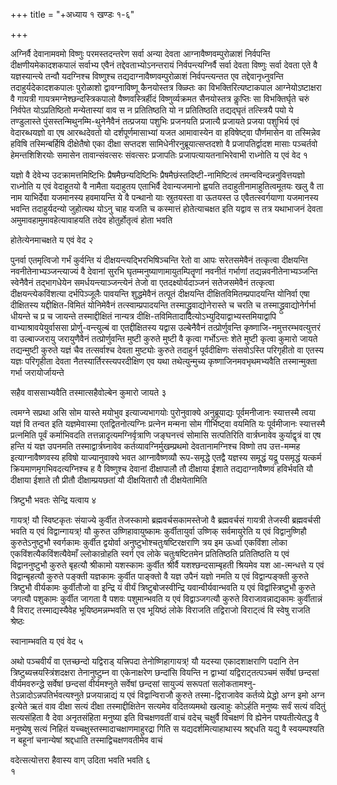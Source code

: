 +++
title = "+अध्याय १ खण्डः १-६"

+++

अग्निर्वै देवानामवमो विष्णुः परमस्तदन्तरेण सर्वा अन्या देवता
आग्नावैष्णवम्पुरोळाशं निर्वपन्ति
दीक्षणीयमेकादशकपालं सर्वाभ्य एवैनं
तद्देवताभ्योऽनन्तरायं निर्वपन्त्यग्निर्वै सर्वा देवता
विष्णुः सर्वा देवता एते वै यज्ञस्यान्त्ये तन्वौ यदग्निश्च
विष्णुश्च तद्यदाग्नावैष्णवम्पुरोळाशं निर्वपन्त्यन्तत एव
तद्देवानृध्नुवन्ति तदाहुर्यदेकादशकपालः
पुरोळाशो द्वावग्नाविष्णू कैनयोस्तत्र क्ळ्प्तिः का
विभक्तिरित्यष्टाकपाल आग्नेयोऽष्टाक्षरा वै
गायत्री गायत्रमग्नेश्छन्दस्त्रिकपालो वैष्णवस्त्रिर्हीदं
विष्णुर्व्यक्रमत सैनयोस्तत्र कॢप्तिः सा
विभक्तिर्घृते चरुं निर्वपेत योऽप्रतिष्ठितो मन्येतास्यां वाव स न
प्रतितिष्ठति यो न प्रतितिष्ठति तद्यद्घृतं तत्स्त्रियै पयो ये
तण्डुलास्ते पुंसस्तन्मिथुनम्मि-थुनेनैवैनं तत्प्रजया पशुभिः
प्रजनयति प्रजात्यै प्रजायते प्रजया पशुभिर्य एवं वेदारब्धयज्ञो वा एष
आरब्धदेवतो यो दर्शपूर्णमासाभ्यां यजत आमावास्येन वा हविषेष्ट्वा
पौर्णमासेन वा तस्मिन्नेव हविषि तस्मिन्बर्हिषि दीक्षेतैषो
एका दीक्षा सप्तदश सामिधेनीरनुब्रूयात्सप्तदशो वै प्रजापतिर्द्वादश मासाः
पञ्चर्तवो हेमन्तशिशिरयोः समासेन तावान्संवत्सरः संवत्सरः प्रजापतिः
प्रजापत्यायतनाभिरेवाभी राध्नोति य एवं वेद १

 

यज्ञो वै देवेभ्य उदक्रामत्तमिष्टिभिः प्रैषमैछन्यदिष्टिभिः
प्रैषमैछंस्तदिष्टी-नामिष्टित्वं
तमन्वविन्दन्ननुवित्तयज्ञो राध्नोति य एवं वेदाहूतयो
वै नामैता यदाहुतय एताभिर्वै देवान्यजमानो ह्वयति तदाहुतीनामाहुतित्वमूतयः
खलु वै ता नाम याभिर्देवा यजमानस्य हवमायन्ति ये वै पन्थानो याः
स्रुतयस्ता वा ऊतयस्त उ एवैतत्स्वर्गयाणा यजमानस्य
भवन्ति तदाहुर्यदन्यो जुहोत्यथ योऽनु चाह यजति च कस्मात्तं
होतेत्याचक्षत इति यद्वाव स तत्र यथाभाजनं देवता
अमुमावहामुमावहेत्यावाहयति तदेव
होतुर्होतृत्वं होता भवति 

होतेत्येनमाचक्षते य एवं वेद २

 

पुनर्वा एतमृत्विजो गर्भं कुर्वन्ति यं दीक्षयन्त्यद्भिरभिषिञ्चन्ति रेतो
वा आपः सरेतसमेवैनं तत्कृत्वा दीक्षयन्ति नवनीतेनाभ्यञ्जन्त्याज्यं वै
देवानां सुरभि घृतम्मनुष्याणामायुतम्पितॄणां नवनीतं गर्भाणां
तद्यन्नवनीतेनाभ्यञ्जन्ति स्वेनैवैनं तद्भागधेयेन
समर्धयन्त्याञ्जन्त्येनं तेजो वा एतदक्ष्योर्यदाञ्जनं सतेजसमेवैनं
तत्कृत्वा दीक्षयन्त्येकविंशत्या दर्भपिञ्जूलैः पावयन्ति
शुद्धमेवैनं तत्पूतं दीक्षयन्ति दीक्षितविमितम्प्रपादयन्ति
योनिर्वा एषा दीक्षितस्य यद्दीक्षित-विमितं योनिमेवैनं
तत्स्वाम्प्रपादयन्ति तस्माद्ध्रुवाद्योनेरास्ते च चरति च
तस्माद्ध्रुवाद्योनेर्गर्भा धीयन्ते च प्र च जायन्ते
तस्माद्दीक्षितं नान्यत्र
दीक्षि-तविमितादादित्योऽभ्युदियाद्वाभ्यस्तमियाद्वापि
वाभ्याश्रावयेयुर्वाससा प्रोर्णु-वन्त्युल्बं वा एतद्दीक्षितस्य यद्वास
उल्बेनैवैनं तत्प्रोर्णुवन्ति कृष्णाजि-नमुत्तरम्भवत्युत्तरं वा
उल्बाज्जरायु जरायुणैवैनं तत्प्रोर्णुवन्ति मुष्टी कुरुते मुष्टी वै
कृत्वा गर्भोऽन्तः शेते मुष्टी कृत्वा कुमारो जायते तद्यन्मुष्टी कुरुते
यज्ञं चैव तत्सर्वाश्च देवता मुष्ट्योः कुरुते तदाहुर्न पूर्वदीक्षिणः
संसवोऽस्ति परिगृहीतो वा एतस्य यज्ञः परिगृहीता देवता
नैतस्यार्तिरस्त्यपरदीक्षिण एव यथा
तथेत्युन्मुच्य कृष्णाजिनमवभृथमभ्यवैति तस्मान्मुक्ता
गर्भा जरायोर्जायन्ते 

सहैव वाससाभ्यवैति तस्मात्सहैवोल्बेन कुमारो जायते ३

 

त्वमग्ने सप्रथा असि सोम यास्ते मयोभुव इत्याज्यभागयोः पुरोनुवाक्ये
अनुब्रूयाद्यः पूर्वमनीजानः स्यात्तस्मै त्वया यज्ञं वि
तन्वत इति यज्ञमेवास्मा एतद्वितनोत्यग्निः प्रत्नेन मन्मना सोम
गीर्भिष्ट्वा वयमिति यः पूर्वमीजानः स्यात्तस्मै प्रत्नमिति पूर्वं
कर्माभिवदति तत्तन्नादृत्यमग्निर्वृत्राणि जङ्घनत्त्वं सोमासि
सत्पतिरिति वार्त्रघ्नावेव कुर्याद्वृत्रं वा एष हन्ति यं यज्ञ
उपनमति तस्माद्वार्त्रघ्नावेव कर्तव्यावग्निर्मुखम्प्रथमो
देवतानामग्निश्च विष्णो तप उत्त-मम्मह
इत्याग्नावैष्णवस्य हविषो याज्यानुवाक्ये भवत
आग्नावैष्णव्यौ रूप-समृद्धे एतद्वै यज्ञस्य समृद्धं
यद्रू पसमृद्धं यत्कर्म क्रियमाणमृगभिवदत्यग्निश्च ह वै
विष्णुश्च देवानां दीक्षापालौ तौ दीक्षाया ईशाते
तद्यदाग्नावैष्णवं हविर्भवति यौ दीक्षाया ईशाते तौ प्रीतौ
दीक्षाम्प्रयछतां यौ दीक्षयितारौ तौ दीक्षयेतामिति 

त्रिष्टुभौ भवतः सेन्द्रि यत्वाय ४

 

गायत्र्\! यौ स्विष्टकृतः संयाज्ये कुर्वीत तेजस्कामो ब्रह्मवर्चसकामस्तेजो
वै ब्रह्मवर्चसं गायत्री तेजस्वी ब्रह्मवर्चसी भवति य एवं
विद्वान्गायत्र्\! यौ कुरुत
उष्णिहावायुष्कामः कुर्वीतायुर्वा उष्णिक्
सर्वमायुरेति य एवं विद्वानुष्णिहौ कुरुतेऽनुष्टुभौ स्वर्गकामः कुर्वीत
द्वयोर्वा अनुष्टुभोश्चतुःषष्टिरक्षराणि त्रय इम ऊर्ध्वा एकविंशा
लोका एकविंशत्यैकविंशत्यैवेमाँ ल्लोकान्रोहति स्वर्ग एव लोके
चतुःषष्टितमेन प्रतितिष्ठति प्रतितिष्ठति य एवं
विद्वाननुष्टुभौ कुरुते बृहत्यौ श्रीकामो यशस्कामः कुर्वीत
श्रीर्वै यशश्छन्दसाम्बृहती श्रियमेव यश आ-त्मन्धत्ते य एवं
विद्वान्बृहत्यौ कुरुते पङ्क्ती यज्ञकामः कुर्वीत
पाङ्क्तो वै यज्ञ उपैनं यज्ञो नमति य एवं विद्वान्पङ्क्ती कुरुते
त्रिष्टुभौ वीर्यकामः कुर्वीतौजो वा इन्द्रि यं वीर्यं
त्रिष्टुबोजस्वीन्द्रि यवान्वीर्यवान्भवति य एवं
विद्वांस्त्रिष्टुभौ कुरुते जगत्यौ पशुकामः कुर्वीत जागता वै पशवः
पशुमान्भवति य एवं विद्वाञ्जगत्यौ कुरुते विराजावन्नाद्यकामः
कुर्वीतान्नं वै विराट् तस्माद्यस्यैवेह भूयिष्ठमन्नम्भवति स एव
भूयिष्ठं लोके विराजति तद्विराजो विराट्त्वं वि स्वेषु राजति
श्रेष्ठः 

स्वानाम्भवति य एवं वेद ५

 

अथो पञ्चवीर्यं वा एतच्छन्दो यद्विराड् यत्त्रिपदा तेनोष्णिहागायत्र्\! यौ
यदस्या एकादशाक्षराणि पदानि तेन त्रिष्टुब्यत्त्रयस्त्रिंशदक्षरा
तेनानुष्टुम्न वा एकेनाक्षरेण छन्दांसि वियन्ति न
द्वाभ्यां यद्विराट्तत्पञ्चमं सर्वेषां छन्दसां
वीर्यमवरुन्द्धे सर्वेषां छन्दसां वीर्यमश्नुते सर्वेषां
छन्दसां सायुज्यं सरूपतां सलोकतामश्नु-तेऽन्नादोऽन्नपतिर्भवत्यश्नुते
प्रजयान्नाद्यं य एवं विद्वान्विराजौ कुरुते तस्मा-द्विराजावेव
कर्तव्ये प्रेद्धो अग्न इमो अग्न इत्येते ऋतं वाव दीक्षा सत्यं दीक्षा
तस्माद्दीक्षितेन सत्यमेव वदितव्यमथो खल्वाहुः कोऽर्हति मनुष्यः
सर्वं सत्यं वदितुं सत्यसंहिता वै देवा अनृतसंहिता मनुष्या इति
विचक्षणवतीं वाचं वदेच् चक्षुर्वै विचक्षणं वि ह्येनेन
पश्यतीत्येतद्ध वै मनुष्येषु सत्यं निहितं
यच्चक्षुस्तस्मादाचक्षाणमाहुरद्रा
गिति स यद्यदर्शमित्याहाथास्य श्रद्दधति यद्यु वै स्वयम्पश्यति न बहूनां
चनान्येषां श्रद्दधाति तस्माद्विचक्षणवतीमेव वाचं 

वदेत्सत्योत्तरा हैवास्य वाग् उदिता भवति भवति ६   
१

 